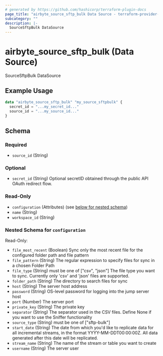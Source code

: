 ```yaml
---
# generated by https://github.com/hashicorp/terraform-plugin-docs
page_title: "airbyte_source_sftp_bulk Data Source - terraform-provider-airbyte"
subcategory: ""
description: |-
  SourceSftpBulk DataSource
---
```


# airbyte_source_sftp_bulk (Data Source)

SourceSftpBulk DataSource

## Example Usage

```terraform
data "airbyte_source_sftp_bulk" "my_source_sftpbulk" {
  secret_id = "...my_secret_id..."
  source_id = "...my_source_id..."
}
```

<!-- schema generated by tfplugindocs -->
## Schema

### Required

- `source_id` (String)

### Optional

- `secret_id` (String) Optional secretID obtained through the public API OAuth redirect flow.

### Read-Only

- `configuration` (Attributes) (see [below for nested schema](#nestedatt--configuration))
- `name` (String)
- `workspace_id` (String)

<a id="nestedatt--configuration"></a>
### Nested Schema for `configuration`

Read-Only:

- `file_most_recent` (Boolean) Sync only the most recent file for the configured folder path and file pattern
- `file_pattern` (String) The regular expression to specify files for sync in a chosen Folder Path
- `file_type` (String) must be one of ["csv", "json"]
The file type you want to sync. Currently only 'csv' and 'json' files are supported.
- `folder_path` (String) The directory to search files for sync
- `host` (String) The server host address
- `password` (String) OS-level password for logging into the jump server host
- `port` (Number) The server port
- `private_key` (String) The private key
- `separator` (String) The separator used in the CSV files. Define None if you want to use the Sniffer functionality
- `source_type` (String) must be one of ["sftp-bulk"]
- `start_date` (String) The date from which you'd like to replicate data for all incremental streams, in the format YYYY-MM-DDT00:00:00Z. All data generated after this date will be replicated.
- `stream_name` (String) The name of the stream or table you want to create
- `username` (String) The server user



